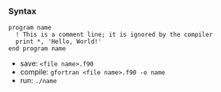 ### Syntax
``` 
program name
  ! This is a comment line; it is ignored by the compiler
  print *, 'Hello, World!'
end program name
```
- save: `<file name>.f90`
- compile: `gfortran <file name>.f90 -o name`
- run: `./name`
